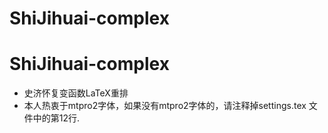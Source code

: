# ShiJihuai-complex
# ShiJihuai-complex
- 史济怀复变函数LaTeX重排
- 本人热衷于mtpro2字体，如果没有mtpro2字体的，请注释掉settings.tex 文件中的第12行.


